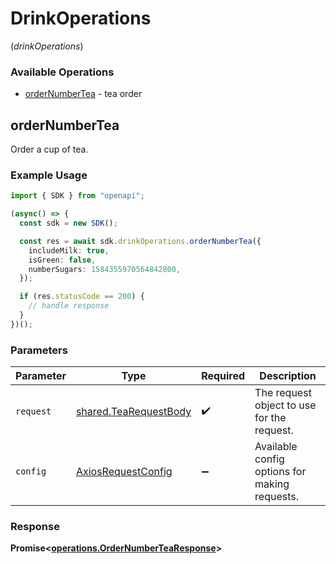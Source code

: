 # DrinkOperations
(*drinkOperations*)

### Available Operations

* [orderNumberTea](#ordernumbertea) - tea order

## orderNumberTea

Order a cup of tea.

### Example Usage

```typescript
import { SDK } from "openapi";

(async() => {
  const sdk = new SDK();

  const res = await sdk.drinkOperations.orderNumberTea({
    includeMilk: true,
    isGreen: false,
    numberSugars: 1584355970564842800,
  });

  if (res.statusCode == 200) {
    // handle response
  }
})();
```

### Parameters

| Parameter                                                      | Type                                                           | Required                                                       | Description                                                    |
| -------------------------------------------------------------- | -------------------------------------------------------------- | -------------------------------------------------------------- | -------------------------------------------------------------- |
| `request`                                                      | [shared.TeaRequestBody](../../models/shared/tearequestbody.md) | :heavy_check_mark:                                             | The request object to use for the request.                     |
| `config`                                                       | [AxiosRequestConfig](https://axios-http.com/docs/req_config)   | :heavy_minus_sign:                                             | Available config options for making requests.                  |


### Response

**Promise<[operations.OrderNumberTeaResponse](../../models/operations/ordernumbertearesponse.md)>**

